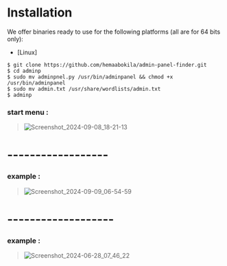 # Installation

We offer binaries ready to use for the following platforms (all are for 64 bits only):

* [Linux]
```
$ git clone https://github.com/hemaabokila/admin-panel-finder.git
$ cd adminp
$ sudo mv adminpnel.py /usr/bin/adminpanel && chmod +x /usr/bin/adminpanel
$ sudo mv admin.txt /usr/share/wordlists/admin.txt
$ adminp
```


###  start menu : 
> ![Screenshot_2024-09-08_18-21-13](https://github.com/user-attachments/assets/8fbbc10d-98f7-4902-9ded-cb16db279541)
# ------------------

###  example :

> ![Screenshot_2024-09-09_06-54-59](https://github.com/user-attachments/assets/d5218c79-360e-4b06-b0a4-9579df60ee02)


# -------------------

###  example :

> ![Screenshot_2024-06-28_07_46_22](https://github.com/user-attachments/assets/ebcae697-de64-4338-af37-c006d7efda5a)
   

